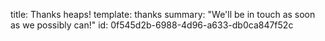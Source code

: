 title: Thanks heaps!
template: thanks
summary: "We'll be in touch as soon as we possibly can!"
id: 0f545d2b-6988-4d96-a633-db0ca847f52c
